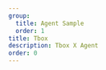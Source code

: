 ```yaml
---
group:
  title: Agent Sample
  order: 1
title: Tbox
description: Tbox X Agent
order: 0
---
```


<code src="./agent-tbox.tsx" title="Tbox X Agent" compact iframe="600"></code>
